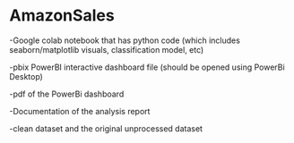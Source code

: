 # AmazonSales

-Google colab notebook that has python code (which includes seaborn/matplotlib visuals, classification model, etc)

-pbix PowerBI interactive dashboard file (should be opened using PowerBi Desktop)

-pdf of the PowerBi dashboard

-Documentation of the analysis report

-clean dataset and the original unprocessed dataset
